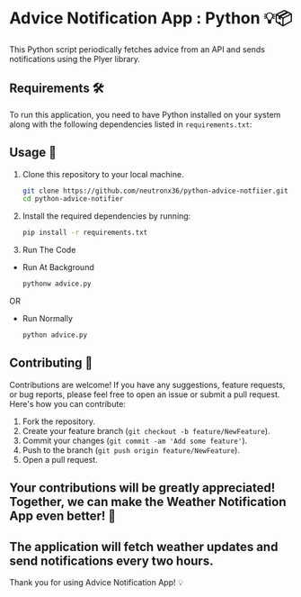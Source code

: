 # Advice Notification App : Python 💡📦

This Python script periodically fetches advice from an API and sends notifications using the Plyer library.

## Requirements 🛠️

To run this application, you need to have Python installed on your system along with the following dependencies listed in `requirements.txt`:

## Usage 🚀

1. Clone this repository to your local machine.

   ```bash
   git clone https://github.com/neutronx36/python-advice-notfiier.git
   cd python-advice-notifier
   ```
  
2. Install the required dependencies by running:
   
   ```bash
   pip install -r requirements.txt
   ```
   
3. Run The Code

  - Run At Background
    
      ```bash
      pythonw advice.py
      ```

   OR
  
  - Run Normally

      ```bash
      python advice.py
      ```

## Contributing 🤝

Contributions are welcome! If you have any suggestions, feature requests, or bug reports, please feel free to open an issue or submit a pull request. Here's how you can contribute:

1. Fork the repository.
2. Create your feature branch (`git checkout -b feature/NewFeature`).
3. Commit your changes (`git commit -am 'Add some feature'`).
4. Push to the branch (`git push origin feature/NewFeature`).
5. Open a pull request.

## Your contributions will be greatly appreciated! Together, we can make the Weather Notification App even better! 🌟

## The application will fetch weather updates and send notifications every two hours.

Thank you for using Advice Notification App! 💡
